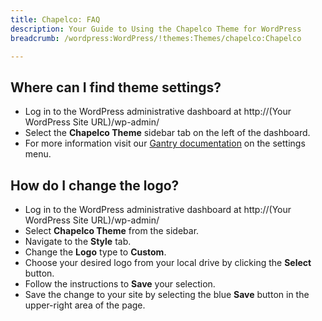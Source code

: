 ```yaml
---
title: Chapelco: FAQ
description: Your Guide to Using the Chapelco Theme for WordPress
breadcrumb: /wordpress:WordPress/!themes:Themes/chapelco:Chapelco

---
```


Where can I find theme settings?
-----

* Log in to the WordPress administrative dashboard at http://(Your WordPress Site URL)/wp-admin/
* Select the **Chapelco Theme** sidebar tab on the left of the dashboard.
* For more information visit our [Gantry documentation](http://docs.gantry.org/gantry4/configure) on the settings menu.

How do I change the logo?
-----

* Log in to the WordPress administrative dashboard at http://(Your WordPress Site URL)/wp-admin/
* Select **Chapelco Theme** from the sidebar.
* Navigate to the **Style** tab.
* Change the **Logo** type to **Custom**.
* Choose your desired logo from your local drive by clicking the **Select** button.
* Follow the instructions to **Save** your selection.
* Save the change to your site by selecting the blue **Save** button in the upper-right area of the page.

[gantry]: http://docs.gantry.org/gantry4/configure